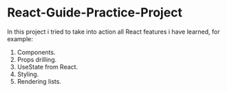 # React-Guide-Practice-Project

In this project i tried to take into action all React features i have learned, for example:
1. Components.
2. Props drilling.
3. UseState from React.
4. Styling.
5. Rendering lists.
